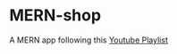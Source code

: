 # MERN-shop

A MERN app following this [Youtube Playlist](https://www.youtube.com/playlist?list=PLillGF-RfqbbiTGgA77tGO426V3hRF9iE)
